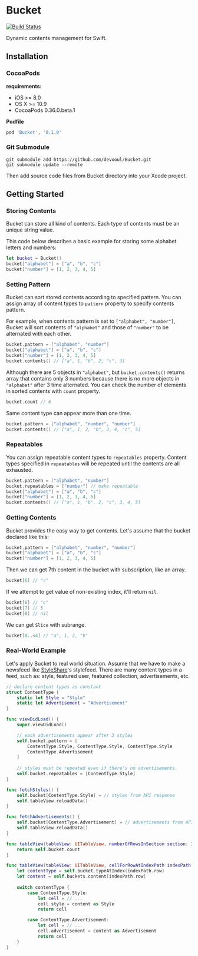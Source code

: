 Bucket
======

[![Build Status](https://travis-ci.org/devxoul/Bucket.svg)](https://travis-ci.org/devxoul/Bucket)

Dynamic contents management for Swift.


Installation
------------

### CocoaPods

**requirements:**

- iOS >= 8.0
- OS X >= 10.9
- CocoaPods 0.36.0.beta.1

**Podfile**

```ruby
pod 'Bucket', '0.1.0'
```


### Git Submodule

```shell
git submodule add https://github.com/devxoul/Bucket.git
git submodule update --remote
```

Then add source code files from Bucket directory into your Xcode project.


Getting Started
---------------

### Storing Contents

Bucket can store all kind of contents. Each type of contents must be an unique string value.

This code below describes a basic example for storing some alphabet letters and numbers:

```swift
let bucket = Bucket()
bucket["alphabet"] = ["a", "b", "c"]
bucket["number"] = [1, 2, 3, 4, 5]
```


### Setting Pattern

Bucket can sort stored contents according to specified pattern. You can assign array of content types to `pattern` property to specify contents pattern.

For example, when contents pattern is set to `["alphabet", "number"]`, Bucket will sort contents of `"alphabet"` and those of `"number"` to be alternated with each other.

```swift
bucket.pattern = ["alphabet", "number"]
bucket["alphabet"] = ["a", "b", "c"]
bucket["number"] = [1, 2, 3, 4, 5]
bucket.contents() // ["a", 1, "b", 2, "c", 3]
```

Although there are 5 objects in `"alphabet"`, but `bucket.contents()` returns array that contains only 3 numbers because there is no more objects in `"alphabet"` after 3 time alternated. You can check the number of elements in sorted contents with `count` property.

```swift
bucket.count // 6
```

Same content type can appear more than one time.

```swift
bucket.pattern = ["alphabet", "number", "number"]
bucket.contents() // ["a", 1, 2, "b", 3, 4, "c", 5]
```


### Repeatables

You can assign repeatable content types to `repeatables` property. Content types specified in `repeatables` will be repeated until the contents are all exhausted.

```swift
bucket.pattern = ["alphabet", "number"]
bucket.repeatables = ["number"] // make repeatable
bucket["alphabet"] = ["a", "b", "c"]
bucket["number"] = [1, 2, 3, 4, 5]
bucket.contents() // ["a", 1, "b", 2, "c", 3, 4, 5]
```


### Getting Contents

Bucket provides the easy way to get contents. Let's assume that the bucket declared like this:

```swift
bucket.pattern = ["alphabet", "number", "number"]
bucket["alphabet"] = ["a", "b", "c"]
bucket["number"] = [1, 2, 3, 4, 5]
```

Then we can get 7th content in the bucket with subscription, like an array.

```swift
bucket[6] // "c"
```

If we attempt to get value of non-existing index, it'll return `nil`.

```swift
bucket[6] // "c"
bucket[7] // 5
bucket[8] // nil
```

We can get `Slice` with subrange.

```swift
bucket[0..<4] // "a", 1, 2, "b"
```


### Real-World Example

Let's apply Bucket to real world situation. Assume that we have to make a newsfeed like [StyleShare](https://stylesha.re)'s stylefeed. There are many content types in a feed, such as: style, featured user, featured collection, advertisements, etc.

```swift
// declare content types as constant
struct ContentType {
    static let Style = "Style"
    static let Advertisement = "Advertisement"
}

func viewDidLoad() {
    super.viewDidLoad()

    // each advertisements appear after 3 styles
    self.bucket.pattern = [
        ContentType.Style, ContentType.Style, ContentType.Style
        ContentType.Advertisement
    ]
    
    // styles must be repeated even if there's no advertisements.
    self.bucket.repeatables = [ContentType.Style]
}

func fetchStyles() {
    self.bucket[ContentType.Style] = // styles from API response
    self.tableView.reloadData()
}

func fetchAdvertisements() {
    self.bucket[ContentType.Advertisement] = // advertisements from API response
    self.tableView.reloadData()
}

func tableView(tableView: UITableView, numberOfRowsInSection section: Int) -> Int {
    return self.bucket.count
}

func tableView(tableView: UITableView, cellForRowAtIndexPath indexPath: NSIndexPath) -> UITableViewCell {
    let contentType = self.bucket.typeAtIndex(indexPath.row)
    let content = self.buckets.content[indexPath.row]
    
    switch contentType {
        case ContentType.Style:
            let cell = // ...
            cell.style = content as Style
            return cell

        case ContentType.Advertisement:
            let cell = // ...
            cell.advertisement = content as Advertisement
            return cell
    }
}
```
